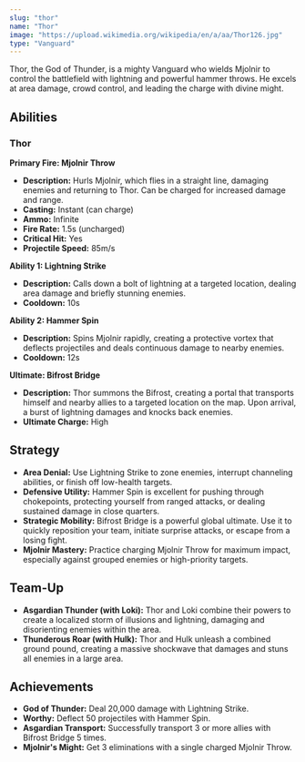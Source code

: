 ```yaml
---
slug: "thor"
name: "Thor"
image: "https://upload.wikimedia.org/wikipedia/en/a/aa/Thor126.jpg"
type: "Vanguard"
---
```


Thor, the God of Thunder, is a mighty Vanguard who wields Mjolnir to control the battlefield with lightning and powerful hammer throws. He excels at area damage, crowd control, and leading the charge with divine might.

[//]: # (![image]&#40;{{.image}}&#41;)

## Abilities

### Thor

**Primary Fire: Mjolnir Throw**
*   **Description:** Hurls Mjolnir, which flies in a straight line, damaging enemies and returning to Thor. Can be charged for increased damage and range.
*   **Casting:** Instant (can charge)
*   **Ammo:** Infinite
*   **Fire Rate:** 1.5s (uncharged)
*   **Critical Hit:** Yes
*   **Projectile Speed:** 85m/s

**Ability 1: Lightning Strike**
*   **Description:** Calls down a bolt of lightning at a targeted location, dealing area damage and briefly stunning enemies.
*   **Cooldown:** 10s

**Ability 2: Hammer Spin**
*   **Description:** Spins Mjolnir rapidly, creating a protective vortex that deflects projectiles and deals continuous damage to nearby enemies.
*   **Cooldown:** 12s

**Ultimate: Bifrost Bridge**
*   **Description:** Thor summons the Bifrost, creating a portal that transports himself and nearby allies to a targeted location on the map. Upon arrival, a burst of lightning damages and knocks back enemies.
*   **Ultimate Charge:** High

## Strategy

*   **Area Denial:** Use Lightning Strike to zone enemies, interrupt channeling abilities, or finish off low-health targets.
*   **Defensive Utility:** Hammer Spin is excellent for pushing through chokepoints, protecting yourself from ranged attacks, or dealing sustained damage in close quarters.
*   **Strategic Mobility:** Bifrost Bridge is a powerful global ultimate. Use it to quickly reposition your team, initiate surprise attacks, or escape from a losing fight.
*   **Mjolnir Mastery:** Practice charging Mjolnir Throw for maximum impact, especially against grouped enemies or high-priority targets.

## Team-Up

*   **Asgardian Thunder (with Loki):** Thor and Loki combine their powers to create a localized storm of illusions and lightning, damaging and disorienting enemies within the area.
*   **Thunderous Roar (with Hulk):** Thor and Hulk unleash a combined ground pound, creating a massive shockwave that damages and stuns all enemies in a large area.

## Achievements

*   **God of Thunder:** Deal 20,000 damage with Lightning Strike.
*   **Worthy:** Deflect 50 projectiles with Hammer Spin.
*   **Asgardian Transport:** Successfully transport 3 or more allies with Bifrost Bridge 5 times.
*   **Mjolnir's Might:** Get 3 eliminations with a single charged Mjolnir Throw.
